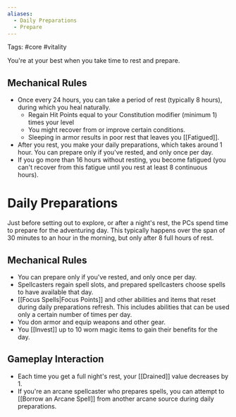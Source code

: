 ```yaml
---
aliases:
  - Daily Preparations
  - Prepare
---
```

Tags: #core #vitality 

You're at your best when you take time to rest and prepare. 

## Mechanical Rules

- Once every 24 hours, you can take a period of rest (typically 8 hours), during which you heal naturally.
	- Regain Hit Points equal to your Constitution modifier (minimum 1) times your level
	- You might recover from or improve certain conditions.
	- Sleeping in armor results in poor rest that leaves you [[Fatigued]].
- After you rest, you make your daily preparations, which takes around 1 hour. You can prepare only if you've rested, and only once per day. 
- If you go more than 16 hours without resting, you become fatigued (you can't recover from this fatigue until you rest at least 8 continuous hours).  

# Daily Preparations

Just before setting out to explore, or after a night's rest, the PCs spend time to prepare for the adventuring day. This typically happens over the span of 30 minutes to an hour in the morning, but only after 8 full hours of rest.

## Mechanical Rules

- You can prepare only if you've rested, and only once per day. 
- Spellcasters regain spell slots, and prepared spellcasters choose spells to have available that day.
- [[Focus Spells|Focus Points]] and other abilities and items that reset during daily preparations refresh. This includes abilities that can be used only a certain number of times per day.
- You don armor and equip weapons and other gear.
- You [[Invest]] up to 10 worn magic items to gain their benefits for the day.


## Gameplay Interaction

- Each time you get a full night's rest, your [[Drained]] value decreases by 1.
- If you're an arcane spellcaster who prepares spells, you can attempt to [[Borrow an Arcane Spell]] from another arcane source during daily preparations.
